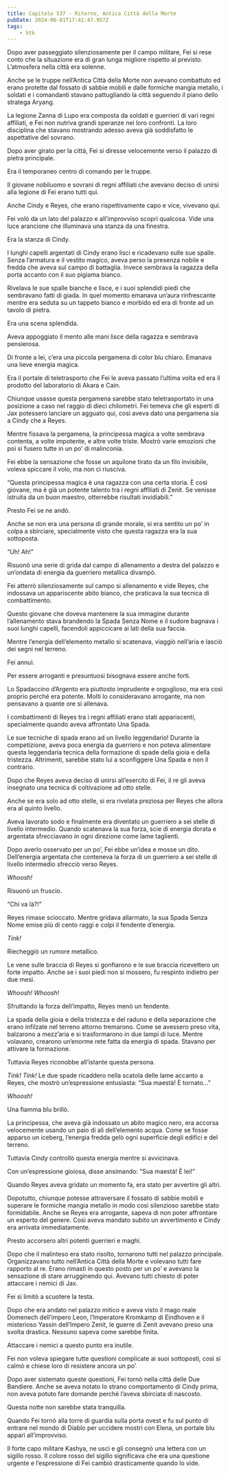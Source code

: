 ```yaml
---
title: Capitolo 537 - Ritorno, Antica Città della Morte
pubDate: 2024-06-01T17:41:47.957Z
tags:
    - htk
---
```


Dopo aver passeggiato silenziosamente per il campo militare, Fei si rese conto che la situazione era di gran lunga migliore rispetto al previsto. L’atmosfera nella città era solenne.

Anche se le truppe nell’Antica Città della Morte non avevano combattuto ed erano protette dal fossato di sabbie mobili e dalle formiche mangia metallo, i soldati e i comandanti stavano pattugliando la città seguendo il piano dello stratega Aryang.

La legione Zanna di Lupo era composta da soldati e guerrieri di vari regni affiliati, e Fei non nutriva grandi speranze nei loro confronti. La loro disciplina che stavano mostrando adesso aveva già soddisfatto le aspettative del sovrano.

Dopo aver girato per la città, Fei si diresse velocemente verso il palazzo di pietra principale.

Era il temporaneo centro di comando per le truppe.

Il giovane nobiluomo e sovrani di regni affiliati che avevano deciso di unirsi alla legione di Fei erano tutti qui.

Anche Cindy e Reyes, che erano rispettivamente capo e vice, vivevano qui.

Fei volò da un lato del palazzo e all’improvviso scoprì qualcosa. Vide una luce arancione che illuminava una stanza da una finestra.

Era la stanza di Cindy.

I lunghi capelli argentati di Cindy erano lisci e ricadevano sulle sue spalle. Senza l’armatura e il vestito magico, aveva perso la presenza nobile e fredda che aveva sul campo di battaglia. Invece sembrava la ragazza della porta accanto con il suo pigiama bianco.

Rivelava le sue spalle bianche e lisce, e i suoi splendidi piedi che sembravano fatti di giada. In quel momento emanava un’aura rinfrescante mentre era seduta su un tappeto bianco e morbido ed era di fronte ad un tavolo di pietra.

Era una scena splendida.

Aveva appoggiato il mento alle mani lisce della ragazza e sembrava pensierosa.

Di fronte a lei, c’era una piccola pergamena di color blu chiaro. Emanava una lieve energia magica.

Era il portale di teletrasporto che Fei le aveva passato l’ultima volta ed era il prodotto del laboratorio di Akara e Cain.

Chiunque usasse questa pergamena sarebbe stato teletrasportato in una posizione a caso nel raggio di dieci chilometri. Fei temeva che gli esperti di Jax potessero lanciare un agguato qui, così aveva dato una pergamena sia a Cindy che a Reyes.

Mentre fissava la pergamena, la principessa magica a volte sembrava contenta, a volte impotente, e altre volte triste. Mostrò varie emozioni che poi si fusero tutte in un po’ di malinconia.

Fei ebbe la sensazione che fosse un aquilone tirato da un filo invisibile, voleva spiccare il volo, ma non ci riusciva.

“Questa principessa magica è una ragazza con una certa storia. È così giovane, ma è già un potente talento tra i regni affiliati di Zenit. Se venisse istruita da un buon maestro, otterrebbe risultati invidiabili.”

Presto Fei se ne andò.

Anche se non era una persona di grande morale, si era sentito un po’ in colpa a sbirciare, specialmente visto che questa ragazza era la sua sottoposta.

“Uh! Ah!”

Risuonò una serie di grida dal campo di allenamento a destra del palazzo e un’ondata di energia da guerriero metallica divampò.

Fei atterrò silenziosamente sul campo si allenamento e vide Reyes, che indossava un appariscente abito bianco, che praticava la sua tecnica di combattimento.

Questo giovane che doveva mantenere la sua immagine durante l’allenamento stava brandendo la Spada Senza Nome e il sudore bagnava i suoi lunghi capelli, facendoli appiccicare ai lati della sua faccia.

Mentre l’energia dell’elemento metallo si scatenava, viaggiò nell’aria e lasciò dei segni nel terreno.

Fei annuì.

Per essere arroganti e presuntuosi bisognava essere anche forti.

Lo Spadaccino d’Argento era piuttosto imprudente e orgoglioso, ma era così proprio perché era potente. Molti lo consideravano arrogante, ma non pensavano a quante ore si allenava.

I combattimenti di Reyes tra i regni affiliati erano stati appariscenti, specialmente quando aveva affrontato Una Spada.

Le sue tecniche di spada erano ad un livello leggendario! Durante la competizione, aveva poca energia da guerriero e non poteva alimentare questa leggendaria tecnica della formazione di spade della gioia e della tristezza. Altrimenti, sarebbe stato lui a sconfiggere Una Spada e non il contrario.

Dopo che Reyes aveva deciso di unirsi all’esercito di Fei, il re gli aveva insegnato una tecnica di coltivazione ad otto stelle.

Anche se era solo ad otto stelle, si era rivelata preziosa per Reyes che allora era al quinto livello.

Aveva lavorato sodo e finalmente era diventato un guerriero a sei stelle di livello intermedio. Quando scatenava la sua forza, scie di energia dorata e argentata sfrecciavano in ogni direzione come lame taglienti.

Dopo averlo osservato per un po’, Fei ebbe un’idea e mosse un dito. Dell’energia argentata che conteneva la forza di un guerriero a sei stelle di livello intermedio sfrecciò verso Reyes.

<em>Whoosh!</em>

Risuonò un fruscio.

“Chi va là?!”

Reyes rimase scioccato. Mentre gridava allarmato, la sua Spada Senza Nome emise più di cento raggi e colpì il fendente d’energia.

<em>Tink!</em>

Riecheggiò un rumore metallico.

Le vene sulle braccia di Reyes si gonfiarono e le sue braccia ricevettero un forte impatto. Anche se i suoi piedi non si mossero, fu respinto indietro per due mesi.

<em>Whoosh! Whoosh!</em>

Sfruttando la forza dell’impatto, Reyes menò un fendente.

La spada della gioia e della tristezza e del raduno e della separazione che erano infilzate nel terreno attorno tremarono. Come se avessero preso vita, balzarono a mezz’aria e si trasformarono in due lampi di luce. Mentre volavano, crearono un’enorme rete fatta da energia di spada. Stavano per attivare la formazione.

Tuttavia Reyes riconobbe all’istante questa persona.

<em>Tink! Tink!</em> Le due spade ricaddero nella scatola delle lame accanto a Reyes, che mostrò un’espressione entusiasta: “Sua maestà! È tornato…”

<em>Whoosh!</em>

Una fiamma blu brillò.

La principessa, che aveva già indossato un abito magico nero, era accorsa velocemente usando un paio di ali dell’elemento acqua. Come se fosse apparso un iceberg, l’energia fredda gelò ogni superficie degli edifici e del terreno.

Tuttavia Cindy controllò questa energia mentre si avvicinava.

Con un’espressione gioiosa, disse ansimando: “Sua maestà! È lei!”

Quando Reyes aveva gridato un momento fa, era stato per avvertire gli altri.

Dopotutto, chiunque potesse attraversare il fossato di sabbie mobili e superare le formiche mangia metallo in modo così silenzioso sarebbe stato formidabile. Anche se Reyes era arrogante, sapeva di non poter affrontare un esperto del genere. Così aveva mandato subito un avvertimento e Cindy era arrivata immediatamente.

Presto accorsero altri potenti guerrieri e maghi.

Dopo che il malinteso era stato risolto, tornarono tutti nel palazzo principale. Organizzavano tutto nell’Antica Città della Morte e volevano tutti fare rapporto al re. Erano rimasti in questo posto per un po’ e avevano la sensazione di stare arrugginendo qui. Avevano tutti chiesto di poter attaccare i nemici di Jax.

Fei si limitò a scuotere la testa.

Dopo che era andato nel palazzo mitico e aveva visto il mago reale Domenech dell’impero Leon, l’Imperatore Kromkamp di Eindhoven e il misterioso Yassin dell’Impero Zenit, le guerre di Zenit avevano preso una svolta drastica. Nessuno sapeva come sarebbe finita.

Attaccare i nemici a questo punto era inutile.

Fei non voleva spiegare tutte questioni complicate ai suoi sottoposti, così si calmò e chiese loro di resistere ancora un po’.

Dopo aver sistemato queste questioni, Fei tornò nella città delle Due Bandiere. Anche se aveva notato lo strano comportamento di Cindy prima, non aveva potuto fare domande perché l’aveva sbirciata di nascosto.

Questa notte non sarebbe stata tranquilla.

Quando Fei tornò alla torre di guardia sulla porta ovest e fu sul punto di entrare nel mondo di Diablo per uccidere mostri con Elena, un portale blu apparì all’improvviso.

Il forte capo militare Kashya, ne uscì e gli consegnò una lettera con un sigillo rosso. Il colore rosso del sigillo significava che era una questione urgente e l’espressione di Fei cambiò drasticamente quando lo vide.



